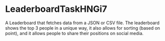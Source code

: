# LeaderboardTaskHNGi7

A Leaderboard that fetches data from a JSON or CSV file. The leaderboard shows the top 3 people in a unique way, it also allows for sorting (based on point), and it allows people to share their positions on social media.
